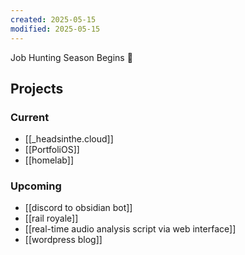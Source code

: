 ```yaml
---
created: 2025-05-15
modified: 2025-05-15
---
```

Job Hunting Season Begins 🫡

## Projects
### Current
- [[_headsinthe.cloud]]
- [[PortfoliOS]]
- [[homelab]]
### Upcoming
- [[discord to obsidian bot]]
- [[rail royale]]
- [[real-time audio analysis script via web interface]]
- [[wordpress blog]]